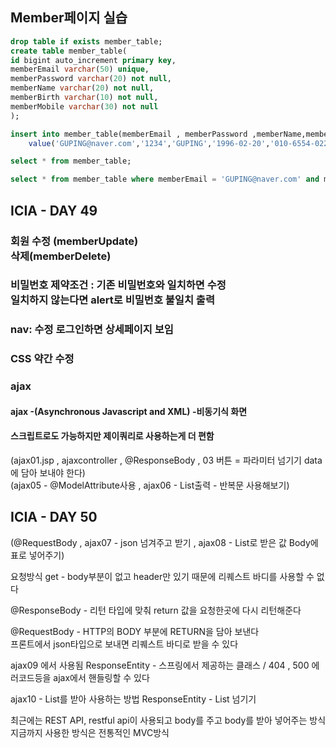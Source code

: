 ## Member페이지 실습

```sql
drop table if exists member_table;
create table member_table(
id bigint auto_increment primary key,
memberEmail varchar(50) unique,
memberPassword varchar(20) not null,
memberName varchar(20) not null,
memberBirth varchar(10) not null,
memberMobile varchar(30) not null
);

insert into member_table(memberEmail , memberPassword ,memberName,memberBirth,memberMobile)
	value('GUPING@naver.com','1234','GUPING','1996-02-20','010-6554-0220');

select * from member_table;

select * from member_table where memberEmail = 'GUPING@naver.com' and memberPassword = '1234';
```

## ICIA -  DAY 49 
### 회원 수정 (memberUpdate)<br>삭제(memberDelete)
### 비밀번호 제약조건 : 기존 비밀번호와 일치하면 수정<br>일치하지 않는다면 alert로 비밀번호 불일치 출력
### nav: 수정 로그인하면 상세페이지 보임
### CSS 약간 수정

### ajax
#### ajax -(Asynchronous Javascript and XML) -비동기식 화면
#### 스크립트로도 가능하지만 제이쿼리로 사용하는게 더 편함

(ajax01.jsp , ajaxcontroller , @ResponseBody , 03 버튼 = 파라미터 넘기기 data에 담아 보내야 한다)
<br>(ajax05 - @ModelAttribute사용 , ajax06 - List출력 - 반복문 사용해보기)

## ICIA - DAY 50
(@RequestBody , ajax07 - json 넘겨주고 받기 , ajax08 - List로 받은 값 Body에 표로 넣어주기)

요청방식 get - body부분이 없고 header만 있기 때문에
리퀘스트 바디를 사용할 수 없다

@ResponseBody - 리턴 타입에 맞춰 return 값을 요청한곳에 다시 리턴해준다 

@RequestBody - HTTP의 BODY 부분에 RETURN을 담아 보낸다  
프론트에서 json타입으로 보내면 리퀘스트 바디로 받을 수 있다

ajax09 에서 사용됨
ResponseEntity - 스프링에서 제공하는 클래스 / 404 , 500 에러코드등을 ajax에서 핸들링할 수 있다

ajax10 - List를 받아 사용하는 방법
ResponseEntity - List 넘기기

최근에는 REST API, restful api이 사용되고 body를 주고 body를 받아 넣어주는 방식
지금까지 사용한 방식은 전통적인 MVC방식
